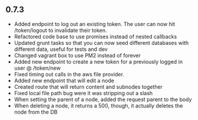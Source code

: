 ## 0.7.3

* Added endpoint to log out an existing token. The user can now hit /token/logout to invalidate their token.
* Refactored code base to use promises instead of nested callbacks
* Updated grunt tasks so that you can now seed different databases with different data, useful for tests and dev
* Changed vagrant box to use PM2 instead of forever
* Added new endpoint to create a new token for a previously logged in user @ /token/new
* Fixed timing out calls in the aws file provider.
* Added new endpoint that will edit a node
* Created route that will return content and subnodes together
* Fixed local file path bug were it was stripping out a slash
* When setting the parent of a node, added the request parent to the body
* When deleting a node, it returns a 500, though, it actually deletes the node from the DB